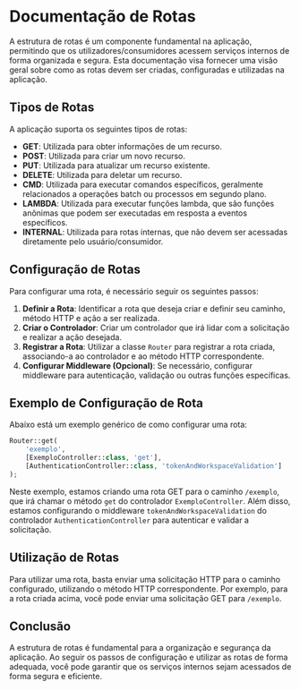 # Documentação de Rotas

A estrutura de rotas é um componente fundamental na aplicação, permitindo que os utilizadores/consumidores acessem serviços internos de forma organizada e segura. Esta documentação visa fornecer uma visão geral sobre como as rotas devem ser criadas, configuradas e utilizadas na aplicação.

## Tipos de Rotas

A aplicação suporta os seguintes tipos de rotas:

- **GET**: Utilizada para obter informações de um recurso.
- **POST**: Utilizada para criar um novo recurso.
- **PUT**: Utilizada para atualizar um recurso existente.
- **DELETE**: Utilizada para deletar um recurso.
- **CMD**: Utilizada para executar comandos específicos, geralmente relacionados a operações batch ou processos em segundo plano.
- **LAMBDA**: Utilizada para executar funções lambda, que são funções anônimas que podem ser executadas em resposta a eventos específicos.
- **INTERNAL**: Utilizada para rotas internas, que não devem ser acessadas diretamente pelo usuário/consumidor.

## Configuração de Rotas

Para configurar uma rota, é necessário seguir os seguintes passos:

1. **Definir a Rota**: Identificar a rota que deseja criar e definir seu caminho, método HTTP e ação a ser realizada.
2. **Criar o Controlador**: Criar um controlador que irá lidar com a solicitação e realizar a ação desejada.
3. **Registrar a Rota**: Utilizar a classe `Router` para registrar a rota criada, associando-a ao controlador e ao método HTTP correspondente.
4. **Configurar Middleware (Opcional)**: Se necessário, configurar middleware para autenticação, validação ou outras funções específicas.

## Exemplo de Configuração de Rota

Abaixo está um exemplo genérico de como configurar uma rota:

```php
Router::get(
    'exemplo',
    [ExemploController::class, 'get'],
    [AuthenticationController::class, 'tokenAndWorkspaceValidation']
);
```

Neste exemplo, estamos criando uma rota GET para o caminho `/exemplo`, que irá chamar o método `get` do controlador `ExemploController`. Além disso, estamos configurando o middleware `tokenAndWorkspaceValidation` do controlador `AuthenticationController` para autenticar e validar a solicitação.

## Utilização de Rotas

Para utilizar uma rota, basta enviar uma solicitação HTTP para o caminho configurado, utilizando o método HTTP correspondente. Por exemplo, para a rota criada acima, você pode enviar uma solicitação GET para `/exemplo`.

## Conclusão

A estrutura de rotas é fundamental para a organização e segurança da aplicação. Ao seguir os passos de configuração e utilizar as rotas de forma adequada, você pode garantir que os serviços internos sejam acessados de forma segura e eficiente.
